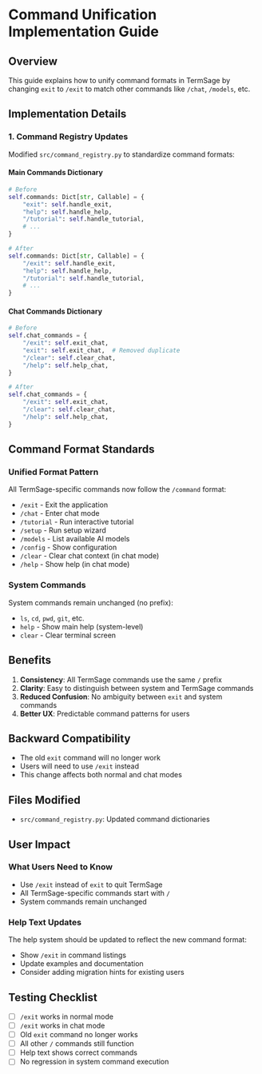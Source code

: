 # Command Unification Implementation Guide

## Overview
This guide explains how to unify command formats in TermSage by changing `exit` to `/exit` to match other commands like `/chat`, `/models`, etc.

## Implementation Details

### 1. Command Registry Updates
Modified `src/command_registry.py` to standardize command formats:

#### Main Commands Dictionary
```python
# Before
self.commands: Dict[str, Callable] = {
    "exit": self.handle_exit,
    "help": self.handle_help,
    "/tutorial": self.handle_tutorial,
    # ...
}

# After
self.commands: Dict[str, Callable] = {
    "/exit": self.handle_exit,
    "help": self.handle_help,
    "/tutorial": self.handle_tutorial,
    # ...
}
```

#### Chat Commands Dictionary
```python
# Before
self.chat_commands = {
    "/exit": self.exit_chat,
    "exit": self.exit_chat,  # Removed duplicate
    "/clear": self.clear_chat,
    "/help": self.help_chat,
}

# After
self.chat_commands = {
    "/exit": self.exit_chat,
    "/clear": self.clear_chat,
    "/help": self.help_chat,
}
```

## Command Format Standards

### Unified Format Pattern
All TermSage-specific commands now follow the `/command` format:

- `/exit` - Exit the application
- `/chat` - Enter chat mode
- `/tutorial` - Run interactive tutorial
- `/setup` - Run setup wizard
- `/models` - List available AI models
- `/config` - Show configuration
- `/clear` - Clear chat context (in chat mode)
- `/help` - Show help (in chat mode)

### System Commands
System commands remain unchanged (no prefix):
- `ls`, `cd`, `pwd`, `git`, etc.
- `help` - Show main help (system-level)
- `clear` - Clear terminal screen

## Benefits

1. **Consistency**: All TermSage commands use the same `/` prefix
2. **Clarity**: Easy to distinguish between system and TermSage commands
3. **Reduced Confusion**: No ambiguity between `exit` and system commands
4. **Better UX**: Predictable command patterns for users

## Backward Compatibility

- The old `exit` command will no longer work
- Users will need to use `/exit` instead
- This change affects both normal and chat modes

## Files Modified

- `src/command_registry.py`: Updated command dictionaries

## User Impact

### What Users Need to Know
- Use `/exit` instead of `exit` to quit TermSage
- All TermSage-specific commands start with `/`
- System commands remain unchanged

### Help Text Updates
The help system should be updated to reflect the new command format:
- Show `/exit` in command listings
- Update examples and documentation
- Consider adding migration hints for existing users

## Testing Checklist

- [ ] `/exit` works in normal mode
- [ ] `/exit` works in chat mode  
- [ ] Old `exit` command no longer works
- [ ] All other `/` commands still function
- [ ] Help text shows correct commands
- [ ] No regression in system command execution